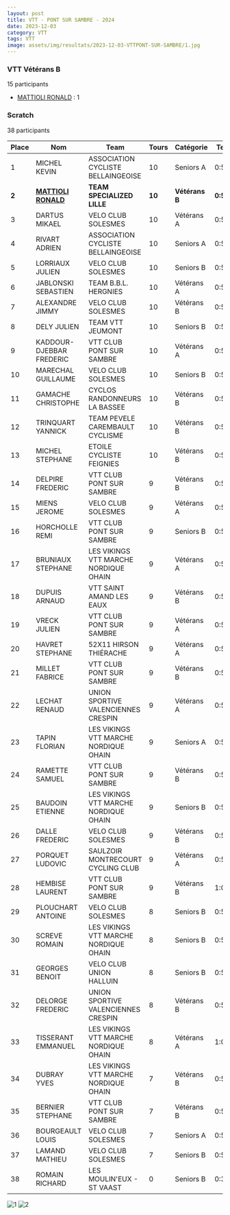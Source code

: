 ```yaml
---
layout: post
title: VTT - PONT SUR SAMBRE - 2024
date: 2023-12-03
category: VTT
tags: VTT
image: assets/img/resultats/2023-12-03-VTTPONT-SUR-SAMBRE/1.jpg
---
```


### VTT Vétérans B
15 participants
- [MATTIOLI RONALD](https://teamspecializedlille.github.io/works/mattiolironald) : 1

### Scratch
38 participants

| Place | Nom | Team | Tours | Catégorie | Temps |
|---|---|---|---|---|---|
| 1 | MICHEL KEVIN | ASSOCIATION CYCLISTE BELLAINGEOISE | 10 | Seniors A | 0:52:32 | 
| **2** | **[MATTIOLI RONALD](https://teamspecializedlille.github.io/works/mattiolironald)** | **TEAM SPECIALIZED LILLE** | **10** | **Vétérans B** | **0:53:49** | 
| 3 | DARTUS MIKAEL | VELO CLUB SOLESMES | 10 | Vétérans A | 0:54:53 | 
| 4 | RIVART ADRIEN | ASSOCIATION CYCLISTE BELLAINGEOISE | 10 | Seniors A | 0:55:44 | 
| 5 | LORRIAUX JULIEN | VELO CLUB SOLESMES | 10 | Seniors B | 0:55:55 | 
| 6 | JABLONSKI SEBASTIEN | TEAM B.B.L. HERGNIES | 10 | Vétérans A | 0:56:51 | 
| 7 | ALEXANDRE JIMMY | VELO CLUB SOLESMES | 10 | Vétérans B | 0:57:13 | 
| 8 | DELY JULIEN | TEAM VTT JEUMONT | 10 | Seniors B | 0:57:15 | 
| 9 | KADDOUR-DJEBBAR FREDERIC | VTT  CLUB PONT SUR SAMBRE | 10 | Vétérans A | 0:57:23 | 
| 10 | MARECHAL GUILLAUME | VELO CLUB SOLESMES | 10 | Seniors B | 0:57:47 | 
| 11 | GAMACHE CHRISTOPHE | CYCLOS RANDONNEURS LA BASSEE | 10 | Vétérans B | 0:57:49 | 
| 12 | TRINQUART YANNICK | TEAM PEVELE CAREMBAULT CYCLISME | 10 | Vétérans B | 0:57:55 | 
| 13 | MICHEL STEPHANE | ETOILE CYCLISTE FEIGNIES | 10 | Vétérans B | 0:58:26 | 
| 14 | DELPIRE FREDERIC | VTT  CLUB PONT SUR SAMBRE | 9 | Vétérans B | 0:52:35 | 
| 15 | MIENS JEROME | VELO CLUB SOLESMES | 9 | Vétérans A | 0:53:25 | 
| 16 | HORCHOLLE REMI | VTT  CLUB PONT SUR SAMBRE | 9 | Seniors B | 0:54:6 | 
| 17 | BRUNIAUX STEPHANE | LES VIKINGS VTT MARCHE NORDIQUE OHAIN | 9 | Vétérans A | 0:54:12 | 
| 18 | DUPUIS ARNAUD | VTT SAINT AMAND LES EAUX | 9 | Vétérans B | 0:54:16 | 
| 19 | VRECK JULIEN | VTT  CLUB PONT SUR SAMBRE | 9 | Vétérans A | 0:54:32 | 
| 20 | HAVRET STEPHANE | 52X11 HIRSON THIÉRACHE | 9 | Vétérans A | 0:54:51 | 
| 21 | MILLET FABRICE | VTT  CLUB PONT SUR SAMBRE | 9 | Vétérans B | 0:55:21 | 
| 22 | LECHAT RENAUD | UNION SPORTIVE VALENCIENNES CRESPIN | 9 | Vétérans A | 0:55:41 | 
| 23 | TAPIN FLORIAN | LES VIKINGS VTT MARCHE NORDIQUE OHAIN | 9 | Seniors A | 0:56:16 | 
| 24 | RAMETTE SAMUEL | VTT  CLUB PONT SUR SAMBRE | 9 | Vétérans B | 0:56:22 | 
| 25 | BAUDOIN ETIENNE | LES VIKINGS VTT MARCHE NORDIQUE OHAIN | 9 | Seniors B | 0:56:31 | 
| 26 | DALLE FREDERIC | VELO CLUB SOLESMES | 9 | Vétérans B | 0:56:34 | 
| 27 | PORQUET LUDOVIC | SAULZOIR MONTRECOURT CYCLING CLUB | 9 | Vétérans A | 0:58:43 | 
| 28 | HEMBISE LAURENT | VTT  CLUB PONT SUR SAMBRE | 9 | Vétérans B | 1:0:57 | 
| 29 | PLOUCHART ANTOINE | VELO CLUB SOLESMES | 8 | Seniors B | 0:53:20 | 
| 30 | SCREVE ROMAIN | LES VIKINGS VTT MARCHE NORDIQUE OHAIN | 8 | Seniors B | 0:54:44 | 
| 31 | GEORGES BENOIT | VELO CLUB UNION HALLUIN | 8 | Seniors B | 0:55:56 | 
| 32 | DELORGE FREDERIC | UNION SPORTIVE VALENCIENNES CRESPIN | 8 | Vétérans B | 0:59:24 | 
| 33 | TISSERANT EMMANUEL | LES VIKINGS VTT MARCHE NORDIQUE OHAIN | 8 | Vétérans A | 1:0:50 | 
| 34 | DUBRAY YVES | LES VIKINGS VTT MARCHE NORDIQUE OHAIN | 7 | Vétérans B | 0:53:6 | 
| 35 | BERNIER STEPHANE | VTT  CLUB PONT SUR SAMBRE | 7 | Vétérans B | 0:53:17 | 
| 36 | BOURGEAULT LOUIS | VELO CLUB SOLESMES | 7 | Seniors A | 0:53:30 | 
| 37 | LAMAND MATHIEU | VELO CLUB SOLESMES | 7 | Seniors B | 0:55:59 | 
| 38 | ROMAIN RICHARD | LES MOULIN'EUX - ST VAAST | 0 | Seniors B | 0:38:53 | 

![1](http://teamspecializedlille.github.io/assets/img/resultats/2023-12-03-VTTPONT-SUR-SAMBRE/1.jpg)
![2](http://teamspecializedlille.github.io/assets/img/resultats/2023-12-03-VTTPONT-SUR-SAMBRE/2.jpg)
